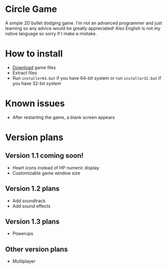 # Circle Game
A simple 2D bullet dodging game. I'm not an advanced programmer and just learning so any advice would be greatly appreciated! Also English is not my native language so sorry if I make a mistake.

# How to install
- [Download](https://github.com/vDeresh/Circle_Game/archive/refs/heads/v1.0.zip) game files
- Extract files
- Run `installer64.bat` if you have 64-bit system or run `installer32.bat` if you have 32-bit system

# Known issues
- After restarting the game, a blank screen appears

# Version plans

## Version 1.1 coming soon!
- Heart icons instead of HP numeric display
- Customizable game window size

## Version 1.2 plans
- Add soundtrack
- Add sound effects

## Version 1.3 plans
- Powerups

## Other version plans
- Multiplayer
